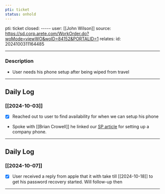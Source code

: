 ```yaml
---
pti: ticket
status: onhold
---
```

pti: ticket 
closed: -----
user: [[John Wilson]]
source: https://sd.corp.arete.com/WorkOrder.do?woMode=viewWO&woID=84152&PORTALID=1
relates: 
id: 2024100311164485

---
### Description
- User needs his phone setup after being wiped from travel
---
## Daily Log
### [[2024-10-03]]
- [x] Reached out to user to find availability for when we can setup his phone
- Spoke with [[Brian Crowell]] he linked our [SP article](https://aretecloud.sharepoint.us/:w:/r/sites/IT/m365/_layouts/15/doc2.aspx?sourcedoc=%7BD90841DE-3D98-4E17-9880-33C824E4856C%7D&file=Transition%20from%20AirWatch%20and%20setup%20with%20InTune.docx&action=default&mobileredirect=true&DefaultItemOpen=1&clickparams=eyJBcHBOYW1lIjoiVGVhbXMtRGVza3RvcCIsIkFwcFZlcnNpb24iOiI0OS8yNDA4MTcwMDQyNiIsIkhhc0ZlZGVyYXRlZFVzZXIiOmZhbHNlfQ%3D%3D) for setting up a company phone.
---
## Daily Log
### [[2024-10-07]]
- [x] User received a reply from apple that it with take till [[2024-10-18]] to get his password recovery started. Will follow-up then
---
